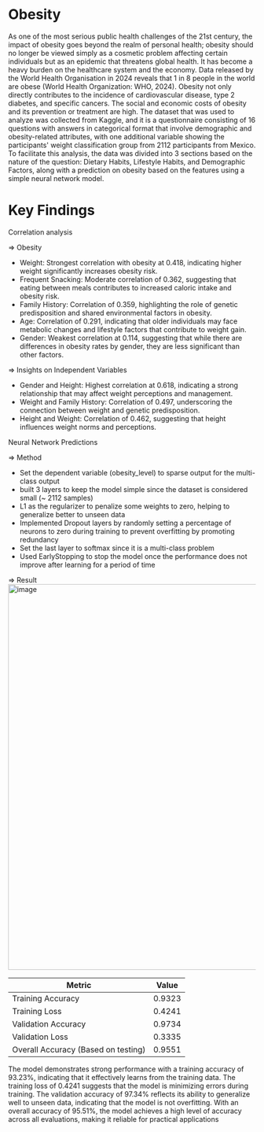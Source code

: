 # Obesity
As one of the most serious public health challenges of the 21st century, the impact of obesity goes beyond the realm of personal health; obesity should no longer be viewed simply as a cosmetic problem affecting certain individuals but as an epidemic that threatens global health. It has become a heavy burden on the healthcare system and the economy. Data released by the World Health Organisation in 2024 reveals that 1 in 8 people in the world are obese (World Health Organization: WHO, 2024). Obesity not only directly contributes to the incidence of cardiovascular disease, type 2 diabetes, and specific cancers. The social and economic costs of obesity and its prevention or treatment are high. The dataset that was used to analyze was collected from Kaggle, and it is a questionnaire consisting of 16 questions with answers in categorical format that involve demographic and obesity-related attributes, with one additional variable showing the participants' weight classification group from 2112 participants from Mexico. To facilitate this analysis, the data was divided into 3 sections based on the nature of the question: Dietary Habits, Lifestyle Habits, and Demographic Factors, along with a prediction on obesity based on the features using a simple neural network model.

# Key Findings
Correlation analysis

=> Obesity
- Weight: Strongest correlation with obesity at 0.418, indicating higher weight significantly increases obesity risk.
- Frequent Snacking: Moderate correlation of 0.362, suggesting that eating between meals contributes to increased caloric intake and obesity risk.
- Family History: Correlation of 0.359, highlighting the role of genetic predisposition and shared environmental factors in obesity.
- Age: Correlation of 0.291, indicating that older individuals may face metabolic changes and lifestyle factors that contribute to weight gain.
- Gender: Weakest correlation at 0.114, suggesting that while there are differences in obesity rates by gender, they are less significant than other factors.

=> Insights on Independent Variables
- Gender and Height: Highest correlation at 0.618, indicating a strong relationship that may affect weight perceptions and management.
- Weight and Family History: Correlation of 0.497, underscoring the connection between weight and genetic predisposition.
- Height and Weight: Correlation of 0.462, suggesting that height influences weight norms and perceptions.


Neural Network Predictions

=> Method
- Set the dependent variable (obesity_level) to sparse output for the multi-class output
- built 3 layers to keep the model simple since the dataset is considered small (~ 2112 samples)
- L1 as the regularizer to penalize some weights to zero, helping to generalize better to unseen data
- Implemented Dropout layers by randomly setting a percentage of neurons to zero during training to prevent overfitting by promoting redundancy
- Set the last layer to softmax since it is a multi-class problem
- Used EarlyStopping to stop the model once the performance does not improve after learning for a period of time

=> Result
<img width="984" height="784" alt="image" src="https://github.com/user-attachments/assets/5c1ccb3f-205a-4da7-b21a-7a6099051659" />

| Metric                | Value   |
|-----------------------|---------|
| Training Accuracy      | 0.9323  |
| Training Loss          | 0.4241  |
| Validation Accuracy     | 0.9734  |
| Validation Loss         | 0.3335  |
| Overall Accuracy (Based on testing)        | 0.9551  |

The model demonstrates strong performance with a training accuracy of 93.23%, indicating that it effectively learns from the training data. The training loss of 0.4241 suggests that the model is minimizing errors during training. The validation accuracy of 97.34% reflects its ability to generalize well to unseen data, indicating that the model is not overfitting. With an overall accuracy of 95.51%, the model achieves a high level of accuracy across all evaluations, making it reliable for practical applications
